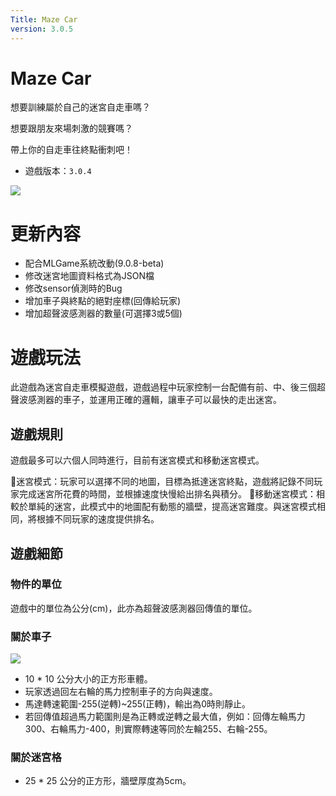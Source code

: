 ```yaml
---
Title: Maze Car
version: 3.0.5
---
```

# Maze Car
想要訓練屬於自己的迷宮自走車嗎？

想要跟朋友來場刺激的競賽嗎？

帶上你的自走車往終點衝刺吧！

* 遊戲版本：`3.0.4`

![](https://i.imgur.com/ymZZMyO.png)

# 更新內容
- 配合MLGame系統改動(9.0.8-beta)
- 修改迷宮地圖資料格式為JSON檔
- 修改sensor偵測時的Bug
- 增加車子與終點的絕對座標(回傳給玩家)
- 增加超聲波感測器的數量(可選擇3或5個)

# 遊戲玩法

此遊戲為迷宮自走車模擬遊戲，遊戲過程中玩家控制一台配備有前、中、後三個超聲波感測器的車子，並運用正確的邏輯，讓車子可以最快的走出迷宮。

## 遊戲規則

遊戲最多可以六個人同時進行，目前有迷宮模式和移動迷宮模式。

🚗迷宮模式：玩家可以選擇不同的地圖，目標為抵達迷宮終點，遊戲將記錄不同玩家完成迷宮所花費的時間，並根據速度快慢給出排名與積分。
🚧移動迷宮模式：相較於單純的迷宮，此模式中的地圖配有動態的牆壁，提高迷宮難度。與迷宮模式相同，將根據不同玩家的速度提供排名。

## 遊戲細節

### 物件的單位
遊戲中的單位為公分(cm)，此亦為超聲波感測器回傳值的單位。

### 關於車子
![](https://i.imgur.com/srSifjm.png)
* 10 \* 10 公分大小的正方形車體。
* 玩家透過回左右輪的馬力控制車子的方向與速度。
* 馬達轉速範圍-255(逆轉)~255(正轉)，輸出為0時則靜止。
* 若回傳值超過馬力範圍則是為正轉或逆轉之最大值，例如：回傳左輪馬力300、右輪馬力-400，則實際轉速等同於左輪255、右輪-255。

### 關於迷宮格

* 25 \* 25 公分的正方形，牆壁厚度為5cm。
